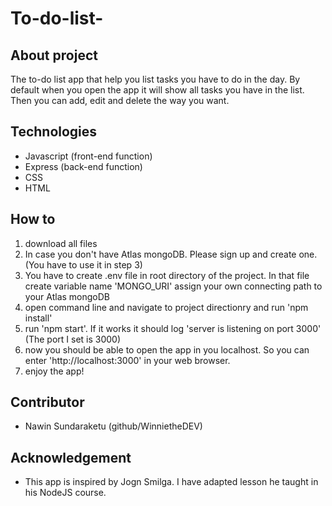 # To-do-list-

## About project

The to-do list app that help you list tasks you have to do in the day. By default when you open the app it will show all tasks you have in the list.
Then you can add, edit and delete the way you want.


## Technologies

- Javascript (front-end function)
- Express (back-end function)
- CSS
- HTML

## How to 

1. download all files
2. In case you don't have Atlas mongoDB. Please sign up and create one. (You have to use it in step 3)
3. You have to create .env file in root directory of the project. In that file create variable name 'MONGO_URI' assign your own connecting path to your Atlas mongoDB
4. open command line and navigate to project directionry and run 'npm install'
5. run 'npm start'. If it works it should log 'server is listening on port 3000' (The port I set is 3000)
6. now you should be able to open the app in you localhost. So you can enter 'http://localhost:3000' in your web browser.
7. enjoy the app!

## Contributor

- Nawin Sundaraketu (github/WinnietheDEV)

## Acknowledgement

- This app is inspired by Jogn Smilga. I have adapted lesson he taught in his NodeJS course.

